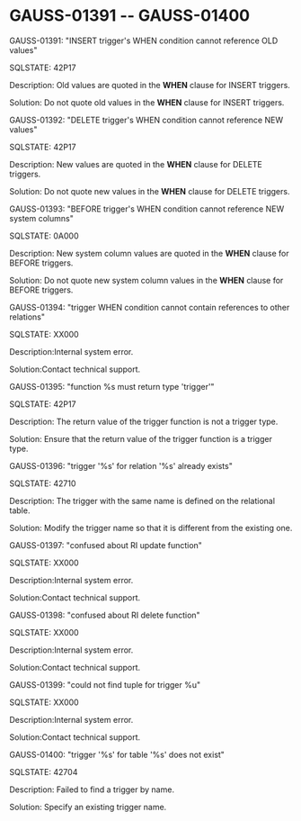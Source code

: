 # GAUSS-01391 -- GAUSS-01400<a name="EN-US_TOPIC_0302072978"></a>

GAUSS-01391: "INSERT trigger's WHEN condition cannot reference OLD values"

SQLSTATE: 42P17

Description: Old values are quoted in the  **WHEN**  clause for INSERT triggers.

Solution: Do not quote old values in the  **WHEN**  clause for INSERT triggers.

GAUSS-01392: "DELETE trigger's WHEN condition cannot reference NEW values"

SQLSTATE: 42P17

Description: New values are quoted in the  **WHEN**  clause for DELETE triggers.

Solution: Do not quote new values in the  **WHEN**  clause for DELETE triggers.

GAUSS-01393: "BEFORE trigger's WHEN condition cannot reference NEW system columns"

SQLSTATE: 0A000

Description: New system column values are quoted in the  **WHEN**  clause for BEFORE triggers.

Solution: Do not quote new system column values in the  **WHEN**  clause for BEFORE triggers.

GAUSS-01394: "trigger WHEN condition cannot contain references to other relations"

SQLSTATE: XX000

Description:Internal system error.

Solution:Contact technical support.

GAUSS-01395: "function %s must return type 'trigger'"

SQLSTATE: 42P17

Description: The return value of the trigger function is not a trigger type.

Solution: Ensure that the return value of the trigger function is a trigger type.

GAUSS-01396: "trigger '%s' for relation '%s' already exists"

SQLSTATE: 42710

Description: The trigger with the same name is defined on the relational table.

Solution: Modify the trigger name so that it is different from the existing one.

GAUSS-01397: "confused about RI update function"

SQLSTATE: XX000

Description:Internal system error.

Solution:Contact technical support.

GAUSS-01398: "confused about RI delete function"

SQLSTATE: XX000

Description:Internal system error.

Solution:Contact technical support.

GAUSS-01399: "could not find tuple for trigger %u"

SQLSTATE: XX000

Description:Internal system error.

Solution:Contact technical support.

GAUSS-01400: "trigger '%s' for table '%s' does not exist"

SQLSTATE: 42704

Description: Failed to find a trigger by name.

Solution: Specify an existing trigger name.

